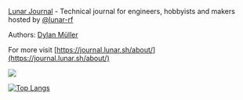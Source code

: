 [Lunar Journal](https://journal.lunar.sh/) - Technical journal for engineers, hobbyists and makers hosted by [@lunar-rf](https://github.com/lunar-rf)

Authors: [Dylan Müller](https://www.linkedin.com/in/lunarjournal)

For more visit [https://journal.lunar.sh/about/](https://journal.lunar.sh/about/)

![](https://lunarjournal.github.io/images/personal/me_bw.jpeg)

[![Top Langs](https://github-readme-stats-48wc.vercel.app/api/top-langs/?username=lunarjournal&layout=compact)](https://github.com/spacehen/github-readme-stats)

